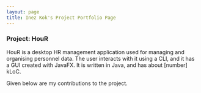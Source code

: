 ```yaml
---
layout: page
title: Inez Kok's Project Portfolio Page
---
```


### Project: HouR

HouR is a desktop HR management application used for managing and organising personnel data.
The user interacts with it using a CLI, and it has a GUI created with JavaFX.
It is written in Java, and has about [number] kLoC.

Given below are my contributions to the project.
